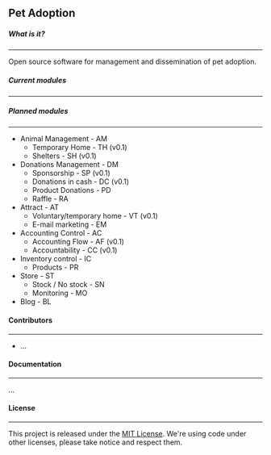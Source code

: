Pet Adoption
---

##### What is it?
---------------------
Open source software for management and dissemination of pet adoption.

##### Current modules
---------------------

##### Planned modules
---------------------
* Animal Management - AM
    * Temporary Home - TH (v0.1)
    * Shelters - SH (v0.1)
* Donations Management - DM
    * Sponsorship - SP (v0.1)
    * Donations in cash - DC (v0.1)
    * Product Donations - PD
    * Raffle - RA
* Attract - AT
    * Voluntary/temporary home - VT (v0.1)
    * E-mail marketing - EM
* Accounting Control - AC
    * Accounting Flow - AF (v0.1)
    * Accountability - CC (v0.1)
* Inventory control - IC
    * Products - PR
* Store - ST
    * Stock / No stock - SN
    * Monitoring - MO
* Blog - BL


#### Contributors
---------------------
* ...

#### Documentation
---------------------
...

#### License
---------------------
This project is released under the [MIT License](https://opensource.org/licenses/MIT).
We're using code under other licenses, please take notice and respect them.
